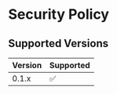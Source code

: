 # Security Policy

## Supported Versions

| Version | Supported          |
| ------- | ------------------ |
| 0.1.x   | :white_check_mark: |



